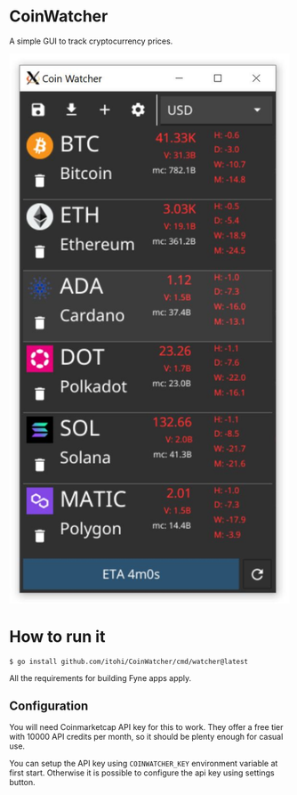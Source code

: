# CoinWatcher
A simple GUI to track cryptocurrency prices.

![Typical Coin Watcher GUI](media/watcher.jpg)
# How to run it

```
$ go install github.com/itohi/CoinWatcher/cmd/watcher@latest
```

All the requirements for building Fyne apps apply.

## Configuration

You will need Coinmarketcap API key for this to work. They offer a free tier with 
10000 API credits per month, so it should be plenty enough for casual use.

You can setup the API key using `COINWATCHER_KEY` environment variable at first start. Otherwise it is possible
to configure the api key using settings button.

